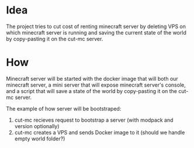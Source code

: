 # Idea
The project tries to cut cost of renting minecraft server by deleting VPS on which minecraft server is running and saving the current state of the world by copy-pasting it on the cut-mc server.

# How
Minecraft server will be started with the docker image that will both our minecraft server, a mini server that will expose minecraft server's console, and a script that will save a state of the world by copy-pasting it on the cut-mc server.

The example of how server will be bootstraped:

1. cut-mc recieves request to bootstrap a server (with modpack and version optionally)
2. cut-mc creates a VPS and sends Docker image to it (should we handle empty world folder?)